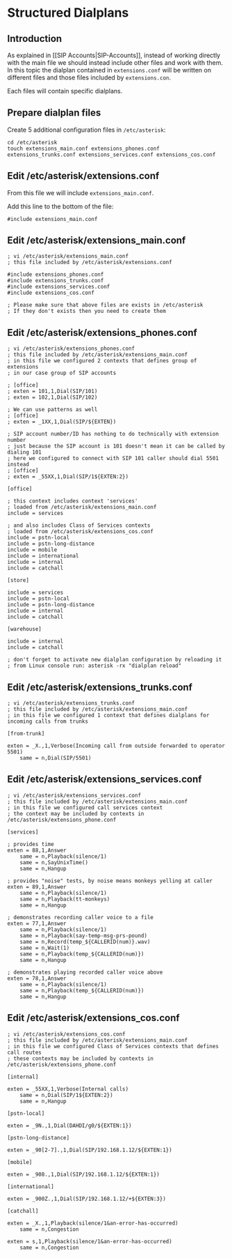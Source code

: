 # Structured Dialplans

## Introduction

As explained in [[SIP Accounts|SIP-Accounts]], instead of working directly with the main file we should instead include other files and work with them. In this topic the dialplan contained in `extensions.conf` will be written on different files and those files included by `extensions.con`.

Each files will contain specific dialplans.

## Prepare dialplan files

Create 5 additional configuration files in `/etc/asterisk`:

```
cd /etc/asterisk
touch extensions_main.conf extensions_phones.conf extensions_trunks.conf extensions_services.conf extensions_cos.conf
```

## Edit /etc/asterisk/extensions.conf

From this file we will include ```extensions_main.conf```.

Add this line to the bottom of the file:

```
#include extensions_main.conf
```

## Edit /etc/asterisk/extensions_main.conf

```
; vi /etc/asterisk/extensions_main.conf
; this file included by /etc/asterisk/extensions.conf

#include extensions_phones.conf
#include extensions_trunks.conf
#include extensions_services.conf
#include extensions_cos.conf

; Please make sure that above files are exists in /etc/asterisk
; If they don't exists then you need to create them
```

## Edit /etc/asterisk/extensions_phones.conf

```
; vi /etc/asterisk/extensions_phones.conf
; this file included by /etc/asterisk/extensions_main.conf
; in this file we configured 2 contexts that defines group of extensions
; in our case group of SIP accounts

; [office]
; exten = 101,1,Dial(SIP/101)
; exten = 102,1,Dial(SIP/102)

; We can use patterns as well
; [office]
; exten = _1XX,1,Dial(SIP/${EXTEN})

; SIP account number/ID has nothing to do technically with extension number
; just because the SIP account is 101 doesn't mean it can be called by dialing 101
; here we configured to connect with SIP 101 caller should dial 5501 instead
; [office]
; exten = _55XX,1,Dial(SIP/1${EXTEN:2})

[office]

; this context includes context 'services' 
; loaded from /etc/asterisk/extensions_main.conf
include = services

; and also includes Class of Services contexts
; loaded from /etc/asterisk/extensions_cos.conf
include = pstn-local
include = pstn-long-distance
include = mobile
include = international
include = internal
include = catchall

[store]

include = services
include = pstn-local
include = pstn-long-distance
include = internal
include = catchall

[warehouse]

include = internal
include = catchall

; don't forget to activate new dialplan configuration by reloading it
; from Linux console run: asterisk -rx "dialplan reload"
```

## Edit /etc/asterisk/extensions_trunks.conf

```
; vi /etc/asterisk/extensions_trunks.conf
; this file included by /etc/asterisk/extensions_main.conf
; in this file we configured 1 context that defines dialplans for incoming calls from trunks

[from-trunk]

exten = _X.,1,Verbose(Incoming call from outside forwarded to operator 5501)
    same = n,Dial(SIP/5501)
```

## Edit /etc/asterisk/extensions_services.conf

```
; vi /etc/asterisk/extensions_services.conf
; this file included by /etc/asterisk/extensions_main.conf
; in this file we configured call services context
; the context may be included by contexts in /etc/asterisk/extensions_phone.conf

[services]

; provides time
exten = 88,1,Answer
    same = n,Playback(silence/1)
    same = n,SayUnixTime()
    same = n,Hangup

; provides "noise" tests, by noise means monkeys yelling at caller
exten = 89,1,Answer
    same = n,Playback(silence/1)
    same = n,Playback(tt-monkeys)
    same = n,Hangup

; demonstrates recording caller voice to a file
exten = 77,1,Answer
    same = n,Playback(silence/1)
    same = n,Playback(say-temp-msg-prs-pound)
    same = n,Record(temp_${CALLERID(num)}.wav)
    same = n,Wait(1)
    same = n,Playback(temp_${CALLERID(num)})
    same = n,Hangup

; demonstrates playing recorded caller voice above
exten = 78,1,Answer
    same = n,Playback(silence/1)
    same = n,Playback(temp_${CALLERID(num)})
    same = n,Hangup
```

## Edit /etc/asterisk/extensions_cos.conf

```
; vi /etc/asterisk/extensions_cos.conf
; this file included by /etc/asterisk/extensions_main.conf
; in this file we configured Class of Services contexts that defines call routes
; these contexts may be included by contexts in /etc/asterisk/extensions_phone.conf

[internal]

exten = _55XX,1,Verbose(Internal calls)
    same = n,Dial(SIP/1${EXTEN:2})
    same = n,Hangup

[pstn-local]

exten = _9N.,1,Dial(DAHDI/g0/${EXTEN:1})

[pstn-long-distance]

exten = _90[2-7].,1,Dial(SIP/192.168.1.12/${EXTEN:1})

[mobile]

exten = _908.,1,Dial(SIP/192.168.1.12/${EXTEN:1})

[international]

exten = _900Z.,1,Dial(SIP/192.168.1.12/+${EXTEN:3})

[catchall]

exten = _X.,1,Playback(silence/1&an-error-has-occurred)
    same = n,Congestion

exten = s,1,Playback(silence/1&an-error-has-occurred)
    same = n,Congestion
```
